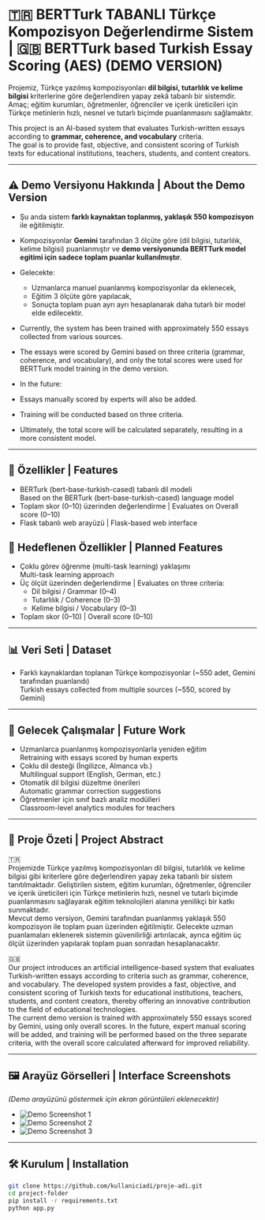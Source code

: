 # 🇹🇷 BERTTurk TABANLI Türkçe Kompozisyon Değerlendirme Sistem | 🇬🇧 BERTTurk based Turkish Essay Scoring (AES) (DEMO VERSION)

Projemiz, Türkçe yazılmış kompozisyonları **dil bilgisi, tutarlılık ve kelime bilgisi** kriterlerine göre değerlendiren yapay zekâ tabanlı bir sistemdir.  
Amaç; eğitim kurumları, öğretmenler, öğrenciler ve içerik üreticileri için Türkçe metinlerin hızlı, nesnel ve tutarlı biçimde puanlanmasını sağlamaktır.

This project is an AI-based system that evaluates Turkish-written essays according to **grammar, coherence, and vocabulary** criteria.  
The goal is to provide fast, objective, and consistent scoring of Turkish texts for educational institutions, teachers, students, and content creators.

---

## ⚠️ Demo Versiyonu Hakkında | About the Demo Version
- Şu anda sistem **farklı kaynaktan toplanmış, yaklaşık 550 kompozisyon** ile eğitilmiştir.  
- Kompozisyonlar **Gemini** tarafından 3 ölçüte göre (dil bilgisi, tutarlılık, kelime bilgisi) puanlanmıştır ve **demo versiyonunda BERTTurk model egitimi için sadece toplam puanlar kullanılmıştır**.  
- Gelecekte:  
  - Uzmanlarca manuel puanlanmış kompozisyonlar da eklenecek,  
  - Eğitim 3 ölçüte göre yapılacak,  
  - Sonuçta toplam puan ayrı ayrı hesaplanarak daha tutarlı bir model elde edilecektir.
 
- Currently, the system has been trained with approximately 550 essays collected from various sources.
- The essays were scored by Gemini based on three criteria (grammar, coherence, and vocabulary), and only the total scores were used for BERTTurk model training in the demo version.
- In the future:
- Essays manually scored by experts will also be added.
- Training will be conducted based on three criteria.
- Ultimately, the total score will be calculated separately, resulting in a more consistent model.

---


## 🚀 Özellikler | Features 
- BERTurk (bert-base-turkish-cased) tabanlı dil modeli  
  Based on the BERTurk (bert-base-turkish-cased) language model   
- Toplam skor (0–10) üzerinden değerlendirme | Evaluates on Overall score (0–10)
- Flask tabanlı web arayüzü | Flask-based web interface 
  
## 🚀 Hedeflenen Özellikler | Planned Features 
- Çoklu görev öğrenme (multi-task learning) yaklaşımı  
  Multi-task learning approach  
- Üç ölçüt üzerinden değerlendirme | Evaluates on three criteria:
  - Dil bilgisi / Grammar (0–4)
  - Tutarlılık / Coherence (0–3)
  - Kelime bilgisi / Vocabulary (0–3)
- Toplam skor (0–10) | Overall score (0–10)    

---

## 📊 Veri Seti | Dataset
- Farklı kaynaklardan toplanan Türkçe kompozisyonlar (~550 adet, Gemini tarafından puanlandı)  
  Turkish essays collected from multiple sources (~550, scored by Gemini)  

---

## 🔮 Gelecek Çalışmalar | Future Work
- Uzmanlarca puanlanmış kompozisyonlarla yeniden eğitim  
  Retraining with essays scored by human experts  
- Çoklu dil desteği (İngilizce, Almanca vb.)  
  Multilingual support (English, German, etc.)  
- Otomatik dil bilgisi düzeltme önerileri  
  Automatic grammar correction suggestions  
- Öğretmenler için sınıf bazlı analiz modülleri  
  Classroom-level analytics modules for teachers  

---

## 📑 Proje Özeti | Project Abstract
🇹🇷  
Projemizde Türkçe yazılmış kompozisyonları dil bilgisi, tutarlılık ve kelime bilgisi gibi kriterlere göre değerlendiren yapay zeka tabanlı bir sistem tanıtılmaktadır. Geliştirilen sistem, eğitim kurumları, öğretmenler, öğrenciler ve içerik üreticileri için Türkçe metinlerin hızlı, nesnel ve tutarlı biçimde puanlanmasını sağlayarak eğitim teknolojileri alanına yenilikçi bir katkı sunmaktadır.  
Mevcut demo versiyon, Gemini tarafından puanlanmış yaklaşık 550 kompozisyon ile toplam puan üzerinden eğitilmiştir. Gelecekte uzman puanlamaları eklenerek sistemin güvenilirliği artırılacak, ayrıca eğitim üç ölçüt üzerinden yapılarak toplam puan sonradan hesaplanacaktır.  

🇬🇧  
Our project introduces an artificial intelligence-based system that evaluates Turkish-written essays according to criteria such as grammar, coherence, and vocabulary. The developed system provides a fast, objective, and consistent scoring of Turkish texts for educational institutions, teachers, students, and content creators, thereby offering an innovative contribution to the field of educational technologies.  
The current demo version is trained with approximately 550 essays scored by Gemini, using only overall scores. In the future, expert manual scoring will be added, and training will be performed based on the three separate criteria, with the overall score calculated afterward for improved reliability.  

---

## 🖼️ Arayüz Görselleri | Interface Screenshots
*(Demo arayüzünü göstermek için ekran görüntüleri eklenecektir)*  

- ![Demo Screenshot 1](images/screenshot1.png)  
- ![Demo Screenshot 2](images/screenshot2.png)  
- ![Demo Screenshot 3](images/screenshot3.png)  

---

## 🛠️ Kurulum | Installation
```bash
git clone https://github.com/kullaniciadi/proje-adi.git
cd project-folder
pip install -r requirements.txt
python app.py
